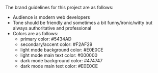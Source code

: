 The brand guidelines for this project are as follows:

- Audience is modern web developers
- Tone should be friendly and sometimes a bit funny/ironic/witty but always authoritative and professional
- Colors are as follows:
  - primary color: #5434AD
  - secondary/accent color: #F2AF29
  - light mode background color: #E0E0CE
  - light mode main text color: #000000
  - dark mode background color: #474747
  - dark mode main text color: #E0E0CE
